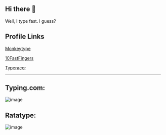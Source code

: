 ## Hi there 👋
Well, I type fast. I guess?

## Profile Links
[Monkeytype](https://monkeytype.com/profile/fpapalis)

[10FastFingers](https://10fastfingers.com/user/3958665/)

[Typeracer](https://data.typeracer.com/pit/profile?user=palisfpauul)

---
## Typing.com:
![image](https://github.com/user-attachments/assets/dba1fe76-6389-4b53-a0a5-d6b7f7d406f9)

## Ratatype:
![image](https://github.com/user-attachments/assets/d425ed53-c47b-4d3e-82f9-12f2b608e5c2)


<!--
**fpaulpalis/fpaulpalis** is a ✨ _special_ ✨ repository because its `README.md` (this file) appears on your GitHub profile.

Here are some ideas to get you started:

- 🔭 I’m currently working on ...
- 🌱 I’m currently learning ...
- 👯 I’m looking to collaborate on ...
- 🤔 I’m looking for help with ...
- 💬 Ask me about ...
- 📫 How to reach me: ...
- 😄 Pronouns: ...
- ⚡ Fun fact: ...
-->
